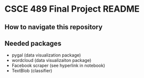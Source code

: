 # CSCE 489 Final Project README

## How to navigate this repository
<i class="icon-folder-open"></i>

## Needed packages
- pygal (data visualization package)
- wordcloud (data visualizaiton package)
- Facebook scraper (see hyperlink in notebook)
- TextBlob (classifier)
